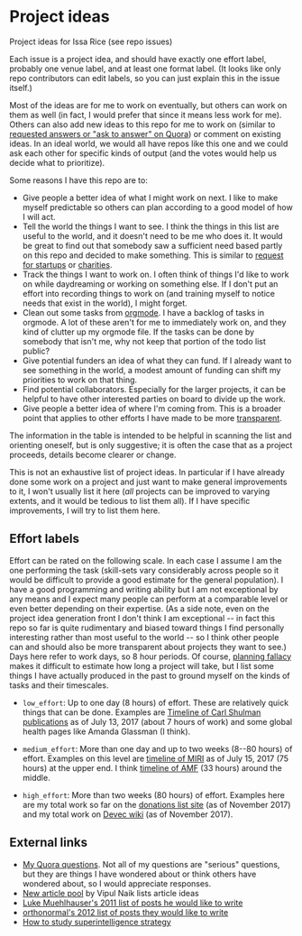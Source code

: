 # Project ideas

Project ideas for Issa Rice (see repo issues)

Each issue is a project idea, and should have exactly one effort label, probably one venue label, and at least one format label. (It looks like only repo contributors can edit labels, so you can just explain this in the issue itself.)

Most of the ideas are for me to work on eventually, but others can work on them as well (in fact, I would prefer that since it means less work for me). Others can also add new ideas to this repo for me to work on (similar to [requested answers or "ask to answer" on Quora](https://www.quora.com/What-is-Request-Answers-and-how-does-it-work/answers/11143418)) or comment on existing ideas. In an ideal world, we would all have repos like this one and we could ask each other for specific kinds of output (and the votes would help us decide what to prioritize).

Some reasons I have this repo are to:

* Give people a better idea of what I might work on next. I like to make myself
  predictable so others can plan according to a good model of how I will act.
* Tell the world the things I want to see. I think the things in this list are
  useful to the world, and it doesn't need to be me who does it. It would be
  great to find out that somebody saw a sufficient need based partly on this
  repo and decided to make something. This is similar to [request for startups](https://www.ycombinator.com/rfs/ "“Requests for Startups”. Y Combinator. September 2016. Retrieved November 26, 2017.") or
  [charities](https://blog.givewell.org/2015/10/15/charities-wed-like-to-see/ "Elie Hassenfeld. “Charities we'd like to see”. GiveWell. March 1, 2017. Retrieved November 26, 2017.").
* Track the things I want to work on. I often think of things I'd like to work on while daydreaming
  or working on something else. If I don't put an effort into recording things
  to work on (and training myself to notice needs that exist in the world), I
  might forget.
* Clean out some tasks from [orgmode](https://issarice.com/emacs). I have a backlog of tasks in orgmode. A
  lot of these aren't for me to immediately work on, and they kind of clutter
  up my orgmode file. If the tasks can be done by somebody that isn't me, why not keep that portion of the todo list public?
* Give potential funders an idea of what they can fund. If I already want to
  see something in the world, a modest amount of funding can shift my
  priorities to work on that thing.
* Find potential collaborators. Especially for the larger projects, it can be
  helpful to have other interested parties on board to divide up the work.
* Give people a better idea of where I'm coming from. This is a broader point
  that applies to other efforts I have made to be more [transparent](https://issarice.com/individual-transparency).

The information in the table is intended
to be helpful in scanning the list and orienting oneself, but is only
suggestive; it is often the case that as a project proceeds, details become
clearer or change.

This is not an exhaustive list of project ideas. In particular if I have
already done some work on a project and just want to make general improvements
to it, I won't usually list it here (*all* projects can be improved to varying
extents, and it would be tedious to list them all). If I have specific
improvements, I will try to list them here.

## Effort labels

Effort can be rated on the following scale. In each case I assume I am the one
performing the task (skill-sets vary considerably across people so it would be difficult to provide a good estimate for the general population). I have a good programming and writing ability but I am not
exceptional by any means and I expect many people can perform at a comparable
level or even better depending on their expertise. (As a side note, even on the
project idea generation front I don't think I am exceptional -- in fact this
repo so far is quite rudimentary and biased toward things I find personally
interesting rather than most useful to the world -- so I think other people can
and should also be more transparent about projects they want to see.) Days here
refer to work days, so 8 hour periods. Of course, [planning fallacy](https://en.wikipedia.org/wiki/Planning_fallacy "“Planning fallacy”. English Wikipedia. Retrieved November 26, 2017.") makes it difficult to estimate how long a project will take,
but I list some things I have actually produced in the past to ground myself on
the kinds of tasks and their timescales.

- `low_effort`: Up to one day (8 hours) of effort. These are relatively quick things that can be
done. Examples are [Timeline of Carl Shulman publications](https://timelines.issarice.com/index.php?title=Timeline_of_Carl_Shulman_publications&oldid=15618) as of July 13, 2017 (about 7 hours of work) and some
global health pages like Amanda Glassman (I think).

- `medium_effort`: More than one day and up to two weeks (8--80 hours) of effort. Examples on this level are
[timeline of MIRI](https://timelines.issarice.com/index.php?title=Timeline_of_Machine_Intelligence_Research_Institute&oldid=15715) as of July 15, 2017 (75 hours) at the upper end. I think [timeline of AMF](https://timelines.issarice.com/index.php?title=Timeline_of_Against_Malaria_Foundation&oldid=13553) (33 hours) around the middle.

- `high_effort`: More than two weeks (80 hours) of effort. Examples here are my total work so far on
the [donations list site](https://donations.vipulnaik.com/) (as of November 2017) and my total work on [Devec wiki](https://devec.subwiki.org/wiki/Main_Page) (as of November 2017).

## External links

- [My Quora questions](https://www.quora.com/profile/Issa-Rice/questions "“Issa Rice's Questions”. Quora. Retrieved November 26, 2017.").
  Not all of my questions are "serious" questions, but they are things I
  have wondered about or think others have wondered about, so I would
  appreciate responses.
- [New article pool](https://github.com/vipulnaik/contractwork/blob/master/new-article-pool.mediawiki)
  by Vipul Naik lists article ideas
- [Luke Muehlhauser's 2011 list of posts he would like to write](http://lesswrong.com/lw/85d/11_less_wrong_articles_i_probably_will_never_have/)
- [orthonormal's 2012 list of posts they would like to write](http://lesswrong.com/lw/cnl/posts_id_like_to_write_includes_poll/)
- [How to study superintelligence strategy](http://lukemuehlhauser.com/some-studies-which-could-improve-our-strategic-picture-of-superintelligence/)
